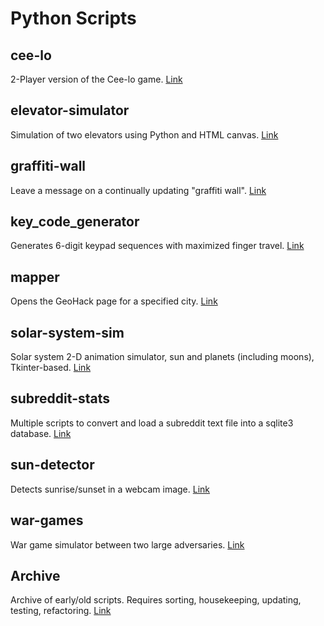 # Python Scripts

## cee-lo
2-Player version of the Cee-lo game. [Link](cee-lo/)

## elevator-simulator
Simulation of two elevators using Python and HTML canvas. [Link](elevator-simulator/)

## graffiti-wall
Leave a message on a continually updating "graffiti wall". [Link](graffiti-wall/)

## key_code_generator
Generates 6-digit keypad sequences with maximized finger travel. [Link](key_code_generator/)

## mapper
Opens the GeoHack page for a specified city. [Link](mapper/)

## solar-system-sim
Solar system 2-D animation simulator, sun and planets (including moons), Tkinter-based. [Link](solar-system-sim/)

## subreddit-stats
Multiple scripts to convert and load a subreddit text file into a sqlite3 database. [Link](subreddit-stats/)

## sun-detector
Detects sunrise/sunset in a webcam image. [Link](sun-detector/)

## war-games
War game simulator between two large adversaries. [Link](war-games/)

## Archive
Archive of early/old scripts. Requires sorting, housekeeping, updating, testing, refactoring. [Link](z_archive/)
